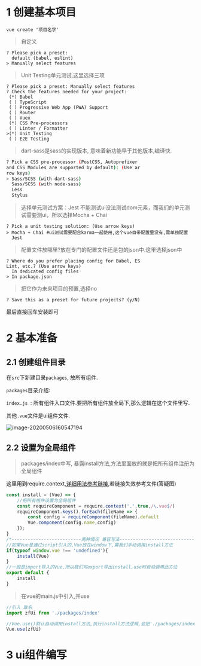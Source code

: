# 1 创建基本项目

```shell
vue create '项目名字'
```

> 自定义

```shell
? Please pick a preset:
  default (babel, eslint)
> Manually select features  
```

> Unit Testing单元测试,这里选择三项

```shell
? Please pick a preset: Manually select features
? Check the features needed for your project:
 (*) Babel
 ( ) TypeScript
 ( ) Progressive Web App (PWA) Support
 ( ) Router
 ( ) Vuex
 (*) CSS Pre-processors
 ( ) Linter / Formatter
>(*) Unit Testing
 ( ) E2E Testing  
```

> dart-sass是sass的实现版本, 意味着新功能早于其他版本,编译快.

```bash
? Pick a CSS pre-processor (PostCSS, Autoprefixer
and CSS Modules are supported by default): (Use ar
row keys)
> Sass/SCSS (with dart-sass)
  Sass/SCSS (with node-sass)
  Less
  Stylus     
```

> 选择单元测试方案：Jest 不能测试ui没法测试dom元素，而我们的单元测试需要测ui，所以选择Mocha + Chai

```shell
? Pick a unit testing solution: (Use arrow keys)
> Mocha + Chai #ui测试需要配合karma一起使用,这个vue自带配置里没有,需单独配置
  Jest  
```

> 配置文件放哪里?放在专门的配置文件还是包的json中.这里选择json中

```shell
? Where do you prefer placing config for Babel, ES
Lint, etc.? (Use arrow keys)
  In dedicated config files
> In package.json   
```

> 把它作为未来项目的预置,选择no

```shell
? Save this as a preset for future projects? (y/N)  
```

最后直接回车安装即可

# 2 基本准备

## 2.1 创建组件目录

在`src`下新建目录`packages`, 放所有组件.

`packages`目录介绍:

`index.js `: 所有组件入口文件.要把所有组件放全局下,那么逻辑在这个文件里写.

其他`.vue`文件是ui组件文件.

![image-20200506160547194](E:\zhouxiaohui\study_note\打造自己的ui组件库\打造ui组件库知识点.assets\image-20200506160547194.png)

## 2.2 设置为全局组件

> packages/index中写, 暴露install方法,方法里面放的就是把所有组件注册为全局组件

这里用到require.context,[详细用法参考链接](https://www.jianshu.com/p/c894ea00dfec),若链接失效参考文件(答疑图)

```js
const install = (Vue) => {
    //把所有组件设置为全局组件
    const requireComponent = require.context('.',true,/\.vue$/)
    requireComponent.keys().forEach(fileName => {
        const config = requireComponent(fileName).default
        Vue.component(config.name,config)
    });
}
/*--------------------------两种情况 兼容写法-------------------------------------*/
//如果Vue是通过script引入的,Vue放在window下,需我们手动调用install方法
if(typeof window.vue !== 'undefined'){
    install(Vue)
}
//一般是import导入的Vue,所以我们可export导出install,use时自动调用此方法
export default {
    install
}
```

> 在vue的main.js中引入,并use

```js
//引入 取名
import zfUi from './packages/index'

//Vue.use()默认自动调用install方法,执行install方法逻辑,会把'./packages/index'它下面所有组件,变成全局组件,相当于所有组件都可以使用
Vue.use(zfUi)
```

# 3 ui组件编写





